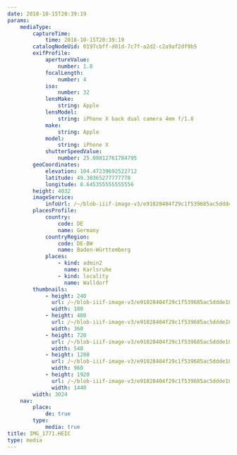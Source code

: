 ```yaml
---
date: 2018-10-15T20:39:19
params:
    mediaType:
        captureTime:
            time: 2018-10-15T20:39:19
        catalogNodeUid: 0197cbff-d01d-7c7f-a2d2-c2a9af2df9b5
        exifProfile:
            apertureValue:
                number: 1.8
            focalLength:
                number: 4
            iso:
                number: 32
            lensMake:
                string: Apple
            lensModel:
                string: iPhone X back dual camera 4mm f/1.8
            make:
                string: Apple
            model:
                string: iPhone X
            shutterSpeedValue:
                number: 25.00812761784795
        geoCoordinates:
            elevation: 104.47239692522712
            latitude: 49.30365277777778
            longitude: 8.645355555555556
        height: 4032
        imageService:
            infoUrl: /~/blob-iiif-image-v3/e91028404f29c1f539685ac5ddde1803b991937251a5585445343bb5c6fad36b/info.json
        placesProfile:
            country:
                code: DE
                name: Germany
            countryRegion:
                code: DE-BW
                name: Baden-Württemberg
            places:
                - kind: admin2
                  name: Karlsruhe
                - kind: locality
                  name: Walldorf
        thumbnails:
            - height: 240
              url: /~/blob-iiif-image-v3/e91028404f29c1f539685ac5ddde1803b991937251a5585445343bb5c6fad36b/full/180%2C240/0/default.jpg
              width: 180
            - height: 480
              url: /~/blob-iiif-image-v3/e91028404f29c1f539685ac5ddde1803b991937251a5585445343bb5c6fad36b/full/360%2C480/0/default.jpg
              width: 360
            - height: 720
              url: /~/blob-iiif-image-v3/e91028404f29c1f539685ac5ddde1803b991937251a5585445343bb5c6fad36b/full/540%2C720/0/default.jpg
              width: 540
            - height: 1280
              url: /~/blob-iiif-image-v3/e91028404f29c1f539685ac5ddde1803b991937251a5585445343bb5c6fad36b/full/960%2C1280/0/default.jpg
              width: 960
            - height: 1920
              url: /~/blob-iiif-image-v3/e91028404f29c1f539685ac5ddde1803b991937251a5585445343bb5c6fad36b/full/1440%2C1920/0/default.jpg
              width: 1440
        width: 3024
    nav:
        place:
            de: true
        type:
            media: true
title: IMG_1771.HEIC
type: media
---
```

